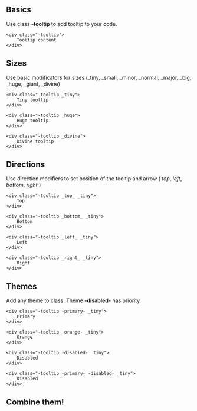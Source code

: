 ## Basics

Use class **-tooltip** to add tooltip to your code.

	<div class="-tooltip">
		Tooltip content
	</div> 

## Sizes

Use basic modificators for sizes (_tiny, _small, _minor, _normal, _major, _big, _huge, _giant, _divine)

	<div class="-tooltip _tiny">
		Tiny tooltip
	</div>

	<div class="-tooltip _huge">
		Huge tooltip
	</div>

	<div class="-tooltip _divine">
		Divine tooltip
	</div>


## Directions

Use direction modifiers to set position of the tooltip and arrow ( _top_, _left_, _bottom_, _right_ )

	<div class="-tooltip _top_ _tiny">
		Top
	</div>

	<div class="-tooltip _bottom_ _tiny">
		Bottom
	</div>

	<div class="-tooltip _left_ _tiny">
		Left
	</div>

	<div class="-tooltip _right_ _tiny">
		Right
	</div>


## Themes

Add any theme to class. Theme **-disabled-** has priority

	<div class="-tooltip -primary- _tiny">
		Primary
	</div>

	<div class="-tooltip -orange- _tiny">
		Orange
	</div>

	<div class="-tooltip -disabled- _tiny">
		Disabled
	</div>

	<div class="-tooltip -primary- -disabled- _tiny">
		Disabled
	</div>

## Combine them!